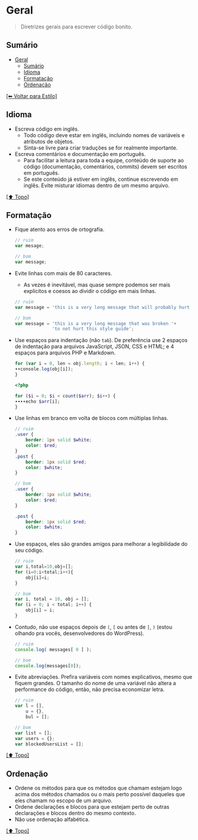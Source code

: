 # Geral

> Diretrizes gerais para escrever código bonito.

## Sumário

- [Geral](#geral)
    - [Sumário](#sum%C3%A1rio)
    - [Idioma](#idioma)
    - [Formatação](#formata%C3%A7%C3%A3o)
    - [Ordenação](#ordena%C3%A7%C3%A3o)

[[⬅ Voltar para Estilo]](https://github.com/CTVoicer/Guidelines/tree/master/estilo)

## Idioma

- Escreva código em inglês.
    - Todo código deve estar em inglês, incluindo nomes de variáveis e atributos de objetos.
    - Sinta-se livre para criar traduções se for realmente importante.
- Escreva comentários e documentação em português.
    - Para facilitar a leitura para toda a equipe, conteúdo de suporte ao código (documentação, comentários, commits) devem ser escritos em português.
    - Se este conteúdo já estiver em inglês, continue escrevendo em inglês. Evite misturar idiomas dentro de um mesmo arquivo.

[[⬆ Topo]](#sum%C3%A1rio)

## Formatação

- Fique atento aos erros de ortografia.

    ```javascript
    // ruim
    var mesage;

    // bom
    var message;
    ```

- Evite linhas com mais de 80 caracteres.
    - As vezes é inevitável, mas quase sempre podemos ser mais explícitos e coesos ao dividir o código em mais linhas.

    ```javascript
    // ruim
    var message = 'this is a very long message that will probably hurt this style guide so I can explain how to properly use it';

    // bom
    var message = 'this is a very long message that was broken '+
                  'to not hurt this style guide';
    ```

- Use espaços para indentação (não `tab`). De preferência use 2 espaços de indentação para arquivos JavaScript, JSON, CSS e HTML; e 4 espaços para arquivos PHP e Markdown.

    ```javascript
    for (var i = 0, len = obj.length; i < len; i++) {
    ∙∙console.log(obj[i]);
    }
    ```

    ```php
    <?php

    for ($i = 0; $i < count($arr); $i++) {
    ∙∙∙∙echo $arr[i];
    }
    ```

- Use linhas em branco em volta de blocos com múltiplas linhas.

    ```scss
    // ruim
    .user {
        border: 1px solid $white;
        color: $red;
    }
    .post {
        border: 1px solid $red;
        color: $white;
    }

    // bom
    .user {
        border: 1px solid $white;
        color: $red;
    }

    .post {
        border: 1px solid $red;
        color: $white;
    }
    ```

- Use espaços, eles são grandes amigos para melhorar a legibilidade do seu código.

    ```javascript
    // ruim
    var i,total=10,obj=[];
    for (i=0;i<total;i++){
        obj[i]=i;
    }

    // bom
    var i, total = 10, obj = [];
    for (i = 0; i < total; i++) {
        obj[i] = i;
    }
    ```

- Contudo, não use espaços depois de `(`, `[` ou antes de `]`, `)`
(estou olhando pra vocês, desenvolvedores do WordPress).

    ```javascript
    // ruim
    console.log( messages[ 0 ] );

    // bom
    console.log(messages[0]);
    ```

- Evite abreviações. Prefira variáveis com nomes explicativos, mesmo que fiquem grandes. O tamanho do nome de uma variável não altera a performance do código, então, não precisa economizar letra.

    ```javascript
    // ruim
    var l = [],
        u = {},
        bul = [];

    // bom
    var list = [];
    var users = {};
    var blockedUsersList = [];
    ```

[[⬆ Topo]](#sum%C3%A1rio)

## Ordenação

- Ordene os métodos para que os métodos que chamam estejam logo acima dos métodos chamados ou o mais perto possível daqueles que eles chamam no escopo de um arquivo.
- Ordene declarações e blocos para que estejam perto de outras declarações e blocos dentro do mesmo contexto.
- Não use ordenação alfabética.

[[⬆ Topo]](#sum%C3%A1rio)
